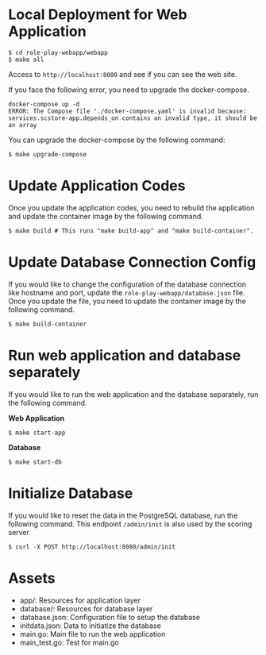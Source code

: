 # Local Deployment for Web Application

```shell
$ cd role-play-webapp/webapp
$ make all
```

Access to `http://localhost:8080` and see if you can see the web site.

If you face the following error, you need to upgrade the docker-compose.

```text
docker-compose up -d
ERROR: The Compose file './docker-compose.yaml' is invalid because:
services.scstore-app.depends_on contains an invalid type, it should be an array
```

You can upgrade the docker-compose by the following command:

```shell
$ make upgrade-compose
```

# Update Application Codes

Once you update the application codes, you need to rebuild the application and update the container image by the following command.

```shell
$ make build # This runs "make build-app" and "make build-container".
```

# Update Database Connection Config

If you would like to change the configuration of the database connection like hostname and port, update the `role-play-webapp/database.json` file. Once you update the file, you need to update the container image by the following command.

```shell
$ make build-container
```

# Run web application and database separately

If you would like to run the web application and the database separately, run the following command.

**Web Application**

```shell
$ make start-app
```

**Database**

```shell
$ make start-db
```

# Initialize Database

If you would like to reset the data in the PostgreSQL database, run the following command. This endpoint `/admin/init` is also used by the scoring server.

```shell
$ curl -X POST http://localhost:8080/admin/init
```

# Assets

- app/: Resources for application layer
- database/: Resources for database layer
- database.json: Configuration file to setup the database
- initdata.json: Data to initiatize the database
- main.go: Main file to run the web application
- main_test.go: Test for main.go
